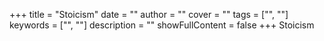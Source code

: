 +++
title = "Stoicism"
date = ""
author = ""
cover = ""
tags = ["", ""]
keywords = ["", ""]
description = ""
showFullContent = false
+++
Stoicism